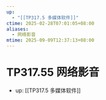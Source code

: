 ```yaml
---
up:
  - "[[TP317.5 多媒体软件]]"
ctime: 2025-02-28T07:01:05+08:00
aliases:
  - 网络影音
mtime: 2025-09-09T12:37:13+08:00
---
```


# TP317.55 网络影音

- up: [[TP317.5 多媒体软件]]
